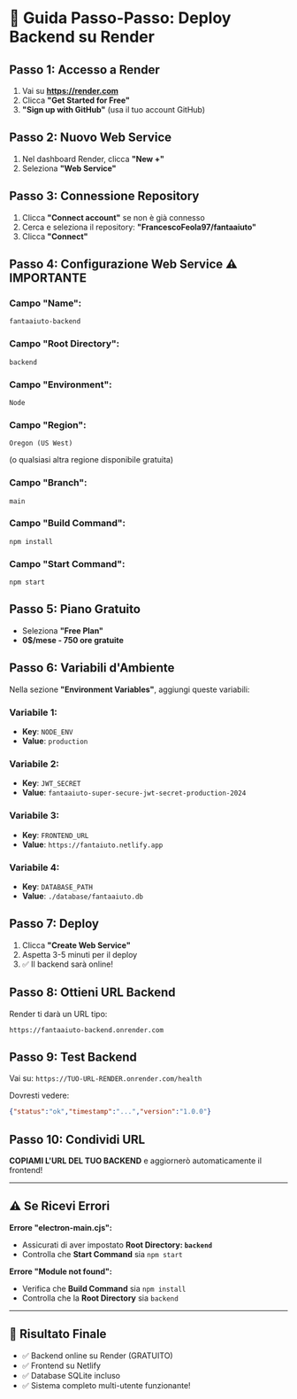# 🚀 Guida Passo-Passo: Deploy Backend su Render

## Passo 1: Accesso a Render
1. Vai su **https://render.com**
2. Clicca **"Get Started for Free"**
3. **"Sign up with GitHub"** (usa il tuo account GitHub)

## Passo 2: Nuovo Web Service
1. Nel dashboard Render, clicca **"New +"**
2. Seleziona **"Web Service"**

## Passo 3: Connessione Repository
1. Clicca **"Connect account"** se non è già connesso
2. Cerca e seleziona il repository: **"FrancescoFeola97/fantaaiuto"**
3. Clicca **"Connect"**

## Passo 4: Configurazione Web Service ⚠️ IMPORTANTE

### Campo "Name":
```
fantaaiuto-backend
```

### Campo "Root Directory":
```
backend
```

### Campo "Environment":
```
Node
```

### Campo "Region":
```
Oregon (US West)
```
(o qualsiasi altra regione disponibile gratuita)

### Campo "Branch":
```
main
```

### Campo "Build Command":
```
npm install
```

### Campo "Start Command":
```
npm start
```

## Passo 5: Piano Gratuito
- Seleziona **"Free Plan"**
- **0$/mese - 750 ore gratuite**

## Passo 6: Variabili d'Ambiente
Nella sezione **"Environment Variables"**, aggiungi queste variabili:

### Variabile 1:
- **Key**: `NODE_ENV`
- **Value**: `production`

### Variabile 2:
- **Key**: `JWT_SECRET`
- **Value**: `fantaaiuto-super-secure-jwt-secret-production-2024`

### Variabile 3:
- **Key**: `FRONTEND_URL`
- **Value**: `https://fantaiuto.netlify.app`

### Variabile 4:
- **Key**: `DATABASE_PATH`
- **Value**: `./database/fantaaiuto.db`

## Passo 7: Deploy
1. Clicca **"Create Web Service"**
2. Aspetta 3-5 minuti per il deploy
3. ✅ Il backend sarà online!

## Passo 8: Ottieni URL Backend
Render ti darà un URL tipo:
```
https://fantaaiuto-backend.onrender.com
```

## Passo 9: Test Backend
Vai su: `https://TUO-URL-RENDER.onrender.com/health`

Dovresti vedere:
```json
{"status":"ok","timestamp":"...","version":"1.0.0"}
```

## Passo 10: Condividi URL
**COPIAMI L'URL DEL TUO BACKEND** e aggiornerò automaticamente il frontend!

---

## ⚠️ Se Ricevi Errori

**Errore "electron-main.cjs":**
- Assicurati di aver impostato **Root Directory: `backend`**
- Controlla che **Start Command** sia `npm start`

**Errore "Module not found":**
- Verifica che **Build Command** sia `npm install`
- Controlla che la **Root Directory** sia `backend`

---

## 🎯 Risultato Finale
- ✅ Backend online su Render (GRATUITO)
- ✅ Frontend su Netlify
- ✅ Database SQLite incluso
- ✅ Sistema completo multi-utente funzionante!